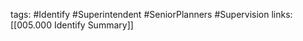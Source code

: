 tags:
	#Identify
	#Superintendent
	#SeniorPlanners
	#Supervision
links:
	[[005.000 Identify Summary]]